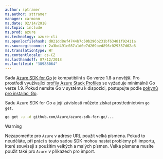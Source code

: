 ```yaml
---
author: sptramer
ms.author: sttramer
manager: carmonm
ms.date: 02/14/2018
ms.topic: include
ms.prod: azure
ms.technology: azure-cli
ms.openlocfilehash: d021dd8ef4744b7c50b296b231bf63481f92411a
ms.sourcegitcommit: 2a3bd491e087a1d0e7d269bed896c029357d62a6
ms.translationtype: HT
ms.contentlocale: cs-CZ
ms.lasthandoff: 07/12/2018
ms.locfileid: "38988064"
---
```

Sada [Azure SDK for Go](https://github.com/Azure/azure-sdk-for-go) je kompatibilní s Go verze 1.8 a novější. Pro prostředí využívající [profily Azure Stack Profiles](https://docs.microsoft.com/azure/azure-stack/azure-stack-version-profiles) se vyžaduje minimálně Go verze 1.9.
Pokud nemáte Go v systému k dispozici, postupujte podle [pokynů pro instalaci Go](https://golang.org/doc/install).

Sadu Azure SDK for Go a její závislosti můžete získat prostřednictvím `go get`.

```bash
go get -u -d github.com/Azure/azure-sdk-for-go/...
```

> [!WARNING]
> Nezapomeňte pro `Azure` v adrese URL použít velká písmena. Pokud to neuděláte, při práci s touto sadou SDK mohou nastat problémy při importu, které souvisejí s použitím velkých a malých písmen. Velká písmena musíte použít také pro `Azure` v příkazech pro import.
